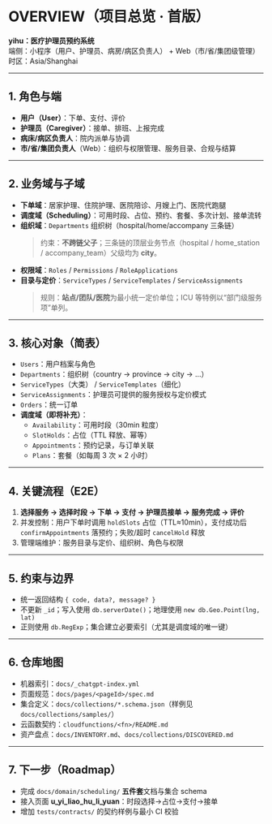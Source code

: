 # OVERVIEW（项目总览 · 首版）

**yihu：医疗护理员预约系统**  
端侧：小程序（用户、护理员、病房/病区负责人） + Web（市/省/集团级管理）  
时区：Asia/Shanghai

---

## 1. 角色与端
- **用户（User）**：下单、支付、评价
- **护理员（Caregiver）**：接单、排班、上报完成
- **病床/病区负责人**：院内派单与协调
- **市/省/集团负责人**（Web）：组织与权限管理、服务目录、合规与结算

---

## 2. 业务域与子域
- **下单域**：居家护理、住院护理、医院陪诊、月嫂上门、医院代跑腿
- **调度域（Scheduling）**：可用时段、占位、预约、套餐、多次计划、接单流转
- **组织域**：`Departments` 组织树（hospital/home/accompany 三条链）  
  > 约束：**不跨链父子**；三条链的顶层业务节点（hospital / home_station / accompany_team）父级均为 **city**。
- **权限域**：`Roles` / `Permissions` / `RoleApplications`
- **目录与定价**：`ServiceTypes` / `ServiceTemplates` / `ServiceAssignments`  
  > 规则：**站点/团队/医院**为最小统一定价单位；ICU 等特例以“部门级服务项”单列。

---

## 3. 核心对象（简表）
- `Users`：用户档案与角色
- `Departments`：组织树（country → province → city → …）
- `ServiceTypes`（大类） / `ServiceTemplates`（细化）
- `ServiceAssignments`：护理员可提供的服务授权与定价模式
- `Orders`：统一订单
- **调度域（即将补充）**：
  - `Availability`：可用时段（30min 粒度）
  - `SlotHolds`：占位（TTL 释放、幂等）
  - `Appointments`：预约记录，与订单关联
  - `Plans`：套餐（如每周 3 次 × 2 小时）

---

## 4. 关键流程（E2E）
1. **选择服务 → 选择时段 → 下单 → 支付 → 护理员接单 → 服务完成 → 评价**
2. 并发控制：用户下单时调用 `holdSlots` 占位（TTL≈10min），支付成功后 `confirmAppointments` 落预约；失败/超时 `cancelHold` 释放
3. 管理端维护：服务目录与定价、组织树、角色与权限

---

## 5. 约束与边界
- 统一返回结构 `{ code, data?, message? }`
- 不更新 `_id`；写入使用 `db.serverDate()`；地理使用 `new db.Geo.Point(lng, lat)`
- 正则使用 `db.RegExp`；集合建立必要索引（尤其是调度域的唯一键）

---

## 6. 仓库地图
- 机器索引：`docs/_chatgpt-index.yml`
- 页面规范：`docs/pages/<pageId>/spec.md`
- 集合定义：`docs/collections/*.schema.json`（样例见 `docs/collections/samples/`）
- 云函数契约：`cloudfunctions/<fn>/README.md`
- 资产盘点：`docs/INVENTORY.md`、`docs/collections/DISCOVERED.md`

---

## 7. 下一步（Roadmap）
- 完成 `docs/domain/scheduling/` **五件套**文档与集合 schema
- 接入页面 **u_yi_liao_hu_li_yuan**：时段选择→占位→支付→接单
- 增加 `tests/contracts/` 的契约样例与最小 CI 校验
